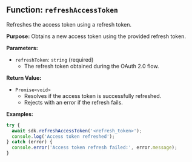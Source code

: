 ## Function: `refreshAccessToken`

Refreshes the access token using a refresh token.

**Purpose:**
Obtains a new access token using the provided refresh token.

**Parameters:**

- `refreshToken`: `string` (required)
  - The refresh token obtained during the OAuth 2.0 flow.

**Return Value:**

- `Promise<void>`
  - Resolves if the access token is successfully refreshed.
  - Rejects with an error if the refresh fails.

**Examples:**

```typescript
try {
  await sdk.refreshAccessToken('<refresh_token>');
  console.log('Access token refreshed');
} catch (error) {
  console.error('Access token refresh failed:', error.message);
}
```
